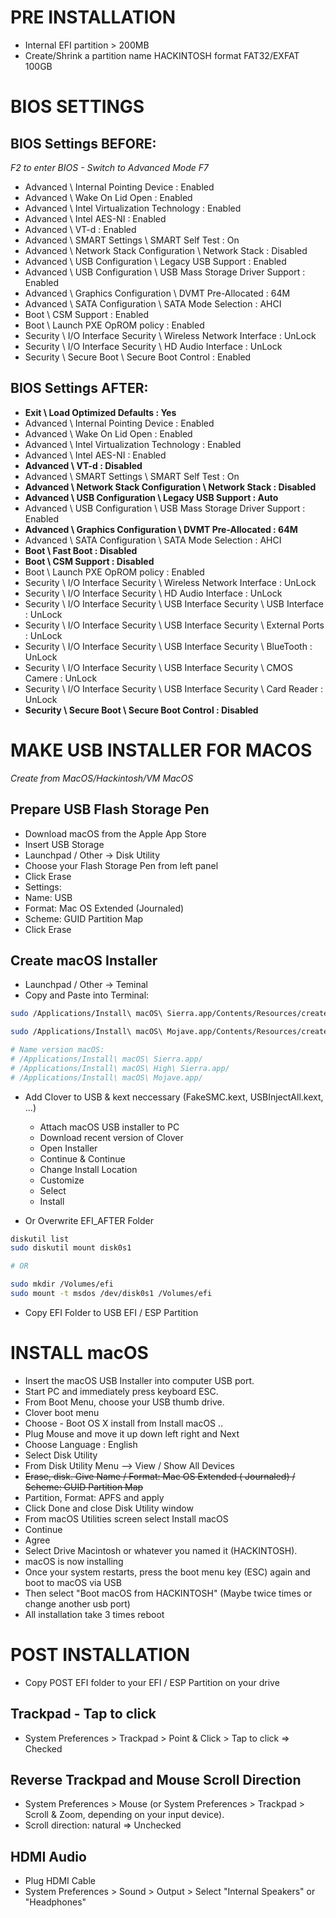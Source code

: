 # PRE INSTALLATION

- Internal EFI partition > 200MB
- Create/Shrink a partition name HACKINTOSH format FAT32/EXFAT 100GB

# BIOS SETTINGS

## BIOS Settings BEFORE:

_F2 to enter BIOS - Switch to Advanced Mode F7_

- Advanced \ Internal Pointing Device : Enabled
- Advanced \ Wake On Lid Open : Enabled
- Advanced \ Intel Virtualization Technology : Enabled
- Advanced \ Intel AES-NI : Enabled
- Advanced \ VT-d : Enabled
- Advanced \ SMART Settings \ SMART Self Test : On
- Advanced \ Network Stack Configuration \ Network Stack : Disabled
- Advanced \ USB Configuration \ Legacy USB Support : Enabled
- Advanced \ USB Configuration \ USB Mass Storage Driver Support : Enabled
- Advanced \ Graphics Configuration \ DVMT Pre-Allocated : 64M
- Advanced \ SATA Configuration \ SATA Mode Selection : AHCI
- Boot \ CSM Support : Enabled
- Boot \ Launch PXE OpROM policy : Enabled
- Security \ I/O Interface Security \ Wireless Network Interface : UnLock
- Security \ I/O Interface Security \ HD Audio Interface : UnLock
- Security \ Secure Boot \ Secure Boot Control : Enabled

## BIOS Settings AFTER:

- __Exit \ Load Optimized Defaults : Yes__
- Advanced \ Internal Pointing Device : Enabled
- Advanced \ Wake On Lid Open : Enabled
- Advanced \ Intel Virtualization Technology : Enabled
- Advanced \ Intel AES-NI : Enabled
- __Advanced \ VT-d : Disabled__
- Advanced \ SMART Settings \ SMART Self Test : On
- __Advanced \ Network Stack Configuration \ Network Stack : Disabled__
- __Advanced \ USB Configuration \ Legacy USB Support : Auto__
- Advanced \ USB Configuration \ USB Mass Storage Driver Support : Enabled
- __Advanced \ Graphics Configuration \ DVMT Pre-Allocated : 64M__
- Advanced \ SATA Configuration \ SATA Mode Selection : AHCI
- __Boot \ Fast Boot : Disabled__
- __Boot \ CSM Support : Disabled__
- Boot \ Launch PXE OpROM policy : Enabled
- Security \ I/O Interface Security \ Wireless Network Interface : UnLock
- Security \ I/O Interface Security \ HD Audio Interface : UnLock
- Security \ I/O Interface Security \ USB Interface Security \ USB Interface : UnLock
- Security \ I/O Interface Security \ USB Interface Security \ External Ports : UnLock
- Security \ I/O Interface Security \ USB Interface Security \ BlueTooth : UnLock
- Security \ I/O Interface Security \ USB Interface Security \ CMOS Camere : UnLock
- Security \ I/O Interface Security \ USB Interface Security \ Card Reader : UnLock
- __Security \ Secure Boot \ Secure Boot Control : Disabled__

# MAKE USB INSTALLER FOR MACOS

_Create from MacOS/Hackintosh/VM MacOS_

## Prepare USB Flash Storage Pen

- Download macOS from the Apple App Store
- Insert USB Storage
- Launchpad / Other → Disk Utility
- Choose your Flash Storage Pen from left panel
- Click Erase
- Settings:
- Name: USB
- Format: Mac OS Extended (Journaled)
- Scheme: GUID Partition Map
- Click Erase

## Create  macOS Installer

- Launchpad / Other → Teminal
- Copy and Paste into Terminal:

```bash
sudo /Applications/Install\ macOS\ Sierra.app/Contents/Resources/createinstallmedia --volume /Volumes/YOUR_USB_NAME --applicationpath /Applications/Install\ macOS\ Sierra.app --nointeraction

sudo /Applications/Install\ macOS\ Mojave.app/Contents/Resources/createinstallmedia --volume /Volumes/USB --nointeraction --downloadassets

# Name version macOS:
# /Applications/Install\ macOS\ Sierra.app/
# /Applications/Install\ macOS\ High\ Sierra.app/
# /Applications/Install\ macOS\ Mojave.app/
```

- Add Clover to USB & kext neccessary (FakeSMC.kext, USBInjectAll.kext, ...)
  + Attach macOS USB installer to PC
  + Download recent version of Clover
  + Open Installer
  + Continue & Continue
  + Change Install Location
  + Customize
  + Select 
  + Install

- Or Overwrite EFI_AFTER Folder

```bash
diskutil list
sudo diskutil mount disk0s1

# OR

sudo mkdir /Volumes/efi
sudo mount -t msdos /dev/disk0s1 /Volumes/efi
```

  + Copy EFI Folder to USB EFI / ESP Partition

# INSTALL macOS

- Insert  the macOS USB Installer into computer USB port.
- Start PC and immediately press keyboard ESC.
- From Boot Menu, choose your USB thumb drive.
- Clover boot menu 
- Choose - Boot OS X install from Install macOS ..
- Plug Mouse and move it up down left right and Next
- Choose Language : English
- Select Disk Utility
- From Disk Utility Menu --> View / Show All Devices
- ~~Erase, disk. Give Name / Format: Mac OS Extended ( Journaled) / Scheme: GUID Partition Map~~
- Partition, Format: APFS and apply
- Click Done and close Disk Utility window
- From macOS Utilities screen select Install macOS
- Continue
- Agree
- Select Drive Macintosh or whatever you named it (HACKINTOSH).
- macOS is now installing
- Once your system restarts, press the boot menu key (ESC) again and boot to macOS via USB 
- Then select "Boot macOS from HACKINTOSH" (Maybe twice times or change another usb port)
- All installation take 3 times reboot

# POST INSTALLATION

- Copy POST EFI folder to your EFI / ESP Partition on your drive

## Trackpad - Tap to click

- System Preferences > Trackpad > Point & Click > Tap to click => Checked

## Reverse Trackpad and Mouse Scroll Direction

- System Preferences > Mouse (or System Preferences > Trackpad > Scroll & Zoom, depending on your input device).
- Scroll direction: natural => Unchecked

## HDMI Audio

- Plug HDMI Cable
- System Preferences > Sound > Output > Select "Internal Speakers" or "Headphones"

